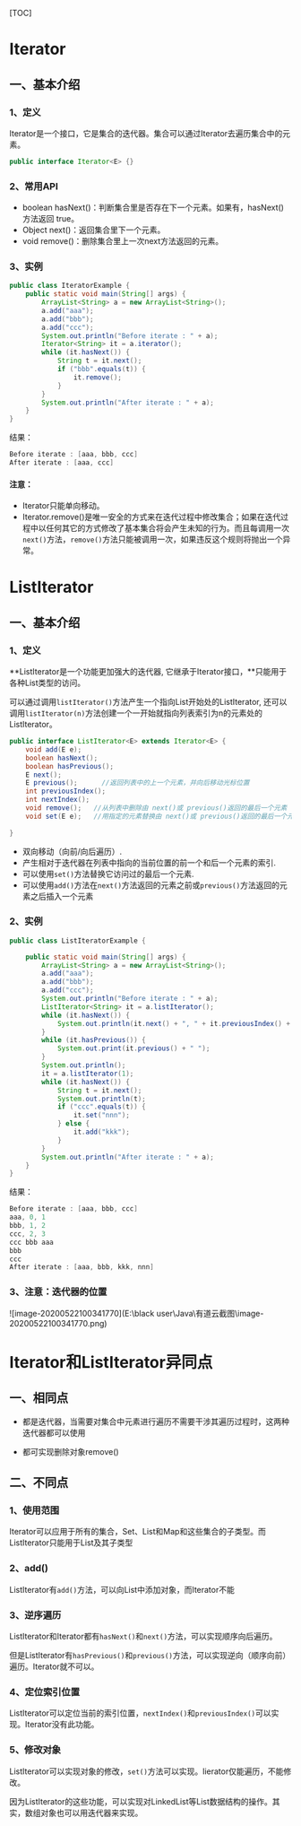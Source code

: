 [TOC]



# Iterator

## 一、基本介绍

### 1、定义

Iterator是一个接口，它是集合的迭代器。集合可以通过Iterator去遍历集合中的元素。

```Java
public interface Iterator<E> {}
```

### 2、常用API

- boolean hasNext()：判断集合里是否存在下一个元素。如果有，hasNext()方法返回 true。
- Object next()：返回集合里下一个元素。
- void remove()：删除集合里上一次next方法返回的元素。



### 3、实例

```java
public class IteratorExample {
    public static void main(String[] args) {
        ArrayList<String> a = new ArrayList<String>();
        a.add("aaa");
        a.add("bbb");
        a.add("ccc");
        System.out.println("Before iterate : " + a);
        Iterator<String> it = a.iterator();
        while (it.hasNext()) {
            String t = it.next();
            if ("bbb".equals(t)) {
                it.remove();
            }
        }
        System.out.println("After iterate : " + a);
    }
}
```

结果：

```java
Before iterate : [aaa, bbb, ccc]
After iterate : [aaa, ccc]
```

#### 注意：

- Iterator只能单向移动。
- Iterator.remove()是唯一安全的方式来在迭代过程中修改集合；如果在迭代过程中以任何其它的方式修改了基本集合将会产生未知的行为。而且每调用一次`next()`方法，`remove()`方法只能被调用一次，如果违反这个规则将抛出一个异常。





# ListIterator

## 一、基本介绍

### 1、定义

**ListIterator是一个功能更加强大的迭代器, 它继承于Iterator接口，**只能用于各种List类型的访问。

可以通过调用`listIterator()`方法产生一个指向List开始处的ListIterator, 还可以调用`listIterator(n)`方法创建一个一开始就指向列表索引为n的元素处的ListIterator。

```java
public interface ListIterator<E> extends Iterator<E> {
    void add(E e);
    boolean hasNext();
    boolean hasPrevious();
    E next();			
    E previous();      //返回列表中的上一个元素，并向后移动光标位置
    int previousIndex();
    int nextIndex();
    void remove();   //从列表中删除由 next()或 previous()返回的最后一个元素
    void set(E e);   //用指定的元素替换由 next()或 previous()返回的最后一个元素
  
}
```

- 双向移动（向前/向后遍历）.
- 产生相对于迭代器在列表中指向的当前位置的前一个和后一个元素的索引.
- 可以使用`set()`方法替换它访问过的最后一个元素.
- 可以使用`add()`方法在`next()`方法返回的元素之前或`previous()`方法返回的元素之后插入一个元素

### 2、实例

```java
public class ListIteratorExample {

    public static void main(String[] args) {
        ArrayList<String> a = new ArrayList<String>();
        a.add("aaa");
        a.add("bbb");
        a.add("ccc");
        System.out.println("Before iterate : " + a);
        ListIterator<String> it = a.listIterator();
        while (it.hasNext()) {
            System.out.println(it.next() + ", " + it.previousIndex() + ", " + it.nextIndex());
        }
        while (it.hasPrevious()) {
            System.out.print(it.previous() + " ");
        }
        System.out.println();
        it = a.listIterator(1);
        while (it.hasNext()) {
            String t = it.next();
            System.out.println(t);
            if ("ccc".equals(t)) {
                it.set("nnn");
            } else {
                it.add("kkk");
            }
        }
        System.out.println("After iterate : " + a);
    }
}
```

结果：

```java
Before iterate : [aaa, bbb, ccc]
aaa, 0, 1
bbb, 1, 2
ccc, 2, 3
ccc bbb aaa 
bbb
ccc
After iterate : [aaa, bbb, kkk, nnn]
```



### 3、注意：迭代器的位置

![image-20200522100341770](E:\black user\Java\有道云截图\image-20200522100341770.png)





# Iterator和ListIterator异同点



## 一、相同点

- 都是迭代器，当需要对集合中元素进行遍历不需要干涉其遍历过程时，这两种迭代器都可以使用

- 都可实现删除对象remove()



## 二、不同点

### 1、使用范围

Iterator可以应用于所有的集合，Set、List和Map和这些集合的子类型。而ListIterator只能用于List及其子类型

### 2、add()

ListIterator有`add()`方法，可以向List中添加对象，而Iterator不能

### 3、逆序遍历

ListIterator和Iterator都有`hasNext()`和`next()`方法，可以实现顺序向后遍历。

但是ListIterator有`hasPrevious()`和`previous()`方法，可以实现逆向（顺序向前）遍历。Iterator就不可以。

### 4、定位索引位置

ListIterator可以定位当前的索引位置，`nextIndex()`和`previousIndex()`可以实现。Iterator没有此功能。

### 5、修改对象

ListIterator可以实现对象的修改，`set()`方法可以实现。Iierator仅能遍历，不能修改。



因为ListIterator的这些功能，可以实现对LinkedList等List数据结构的操作。其实，数组对象也可以用迭代器来实现。
































